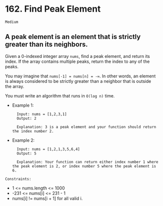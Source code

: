 # 162. Find Peak Element

`Medium`

## A peak element is an element that is strictly greater than its neighbors.

Given a 0-indexed integer array `nums`, find a peak element, and return its index. If the array contains multiple peaks, return the index to any of the peaks.

You may imagine that `nums[-1] = nums[n] = -∞`. In other words, an element is always considered to be strictly greater than a neighbor that is outside the array.

You must write an algorithm that runs in `O(log n)` time.

- Example 1:

        Input: nums = [1,2,3,1]
        Output: 2

        Explanation: 3 is a peak element and your function should return the index number 2.

- Example 2:

        Input: nums = [1,2,1,3,5,6,4]
        Output: 5

        Explanation: Your function can return either index number 1 where the peak element is 2, or index number 5 where the peak element is 6.

`Constraints:`

- 1 <= nums.length <= 1000
- -231 <= nums[i] <= 231 - 1
- nums[i] != nums[i + 1] for all valid i.
